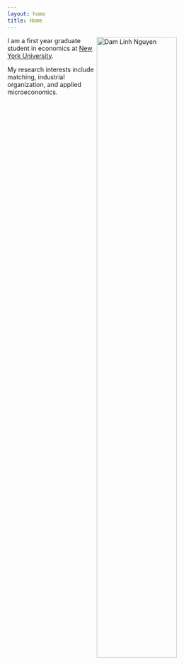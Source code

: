 ```yaml
---
layout: home
title: Home
---
```


<img src="https://dlinh-n.github.io/f/img/dam_linh_nguyen.jpeg" alt = "Dam Linh Nguyen"
style="float:right; padding: 0px 0px 0px 3px; height:60%">

I am a first year graduate student in economics at
<a href="https://as.nyu.edu/content/nyu-as/as/departments/econ.html" target="_blank" rel="noopener noreferrer">New York University</a>.

My research interests include matching, industrial organization, and applied microeconomics.